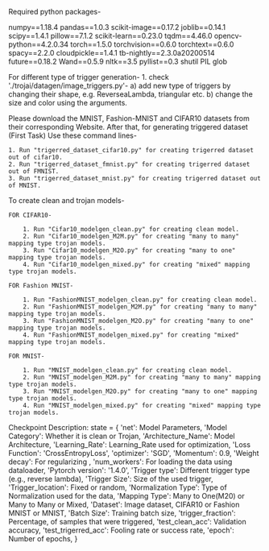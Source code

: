 
Required python packages-

numpy==1.18.4
pandas==1.0.3
scikit-image==0.17.2
joblib==0.14.1
scipy==1.4.1
pillow==7.1.2
scikit-learn==0.23.0
tqdm==4.46.0
opencv-python==4.2.0.34
torch==1.5.0
torchvision==0.6.0
torchtext==0.6.0
spacy==2.2.0
cloudpickle==1.4.1
tb-nightly==2.3.0a20200514
future==0.18.2
Wand==0.5.9
nltk==3.5
pyllist==0.3
shutil
PIL
glob



For different type of trigger generation-
	1. check './trojai/datagen/image_triggers.py'-
		a) add new type of triggers by changing their shape, e.g. ReverseaLambda, triangular etc. 
		b) change the size and color using the arguments.   




Please download the MNIST, Fashion-MNIST and CIFAR10 datasets from their corresponding Website. After that, for generating triggered dataset (First Task) Use these command lines-

	1. Run "trigerred_dataset_cifar10.py" for creating trigerred dataset out of cifar10. 
	2. Run "trigerred_dataset_fmnist.py" for creating trigerred dataset out of FMNIST.
	3. Run "trigerred_dataset_mnist.py" for creating trigerred dataset out of MNIST. 


To create clean and trojan models- 

	FOR CIFAR10-
	
		1. Run "Cifar10_modelgen_clean.py" for creating clean model.
		2. Run "Cifar10_modelgen_M2M.py" for creating "many to many" mapping type trojan models.
		3. Run "Cifar10_modelgen_M2O.py" for creating "many to one" mapping type trojan models. 
		4. Run "Cifar10_modelgen_mixed.py" for creating "mixed" mapping type trojan models.

	FOR Fashion MNIST-
	
		1. Run "FashionMNIST_modelgen_clean.py" for creating clean model.
		2. Run "FashionMNIST_modelgen_M2M.py" for creating "many to many" mapping type trojan models.
		3. Run "FashionMNIST_modelgen_M2O.py" for creating "many to one" mapping type trojan models. 
		4. Run "FashionMNIST_modelgen_mixed.py" for creating "mixed" mapping type trojan models.

	FOR MNIST-
	
		1. Run "MNIST_modelgen_clean.py" for creating clean model.
		2. Run "MNIST_modelgen_M2M.py" for creating "many to many" mapping type trojan models.
		3. Run "MNIST_modelgen_M2O.py" for creating "many to one" mapping type trojan models. 
		4. Run "MNIST_modelgen_mixed.py" for creating "mixed" mapping type trojan models.

Checkpoint Description:
                state = {
                    'net': Model Parameters,
                    'Model Category': Whether it is clean or Trojan,
                    'Architecture_Name': Model Architecture,
                    'Learning_Rate': Learning_Rate used for optimization,
                    'Loss Function': 'CrossEntropyLoss',
                    'optimizer': 'SGD',
                    'Momentum': 0.9,
                    'Weight decay': For regularizing ,
                    'num_workers': For loading the data using dataloader,
                    'Pytorch version': '1.4.0',
                    'Trigger type': Different trigger type (e.g., reverse lambda),
                    'Trigger Size': Size of the used trigger,
                    'Trigger_location': Fixed or random,
                    'Normalization Type': Type of Normalization used for the data,
                    'Mapping Type': Many to One(M20) or Many to Many or Mixed,
                    'Dataset': Image dataset, CIFAR10 or Fashion MNIST or MNIST,
                    'Batch Size': Training batch size,
                    'trigger_fraction': Percentage, of samples that were triggered,
                    'test_clean_acc': Validation accuracy,
                    'test_trigerred_acc': Fooling rate or success rate,
                    'epoch': Number of epochs,
                }
